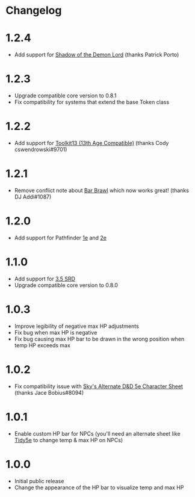 # Changelog

# 1.2.4
 - Add support for [Shadow of the Demon Lord](https://foundryvtt.com/packages/demonlord) (thanks Patrick Porto)

# 1.2.3
 - Upgrade compatible core version to 0.8.1
 - Fix compatibility for systems that extend the base Token class

# 1.2.2
 - Add support for [Toolkit13 (13th Age Compatible)](https://foundryvtt.com/packages/archmage) (thanks Cody cswendrowski#9701)

# 1.2.1
 - Remove conflict note about [Bar Brawl](https://gitlab.com/woodentavern/foundryvtt-bar-brawl) which now works great! (thanks DJ Addi#1087)

# 1.2.0
 - Add support for Pathfinder [1e](https://foundryvtt.com/packages/pf1) and [2e](https://foundryvtt.com/packages/pf2e)

# 1.1.0
 - Add support for [3.5 SRD](https://foundryvtt.com/packages/D35E)
 - Upgrade compatible core version to 0.8.0

# 1.0.3
 - Improve legibility of negative max HP adjustments
 - Fix bug when max HP is negative
 - Fix bug causing max HP bar to be drawn in the wrong position when temp HP exceeds max

# 1.0.2
 - Fix compatibility issue with [Sky's Alternate D&D 5e Character Sheet](https://github.com/Sky-Captain-13/foundry/tree/master/alt5e) (thanks Jace Bobius#8094)

# 1.0.1
 - Enable custom HP bar for NPCs (you'll need an alternate sheet like [Tidy5e](https://foundryvtt.com/packages/tidy5e-sheet) to change temp & max HP on NPCs)

# 1.0.0
 - Initial public release
 - Change the appearance of the HP bar to visualize temp and max HP
